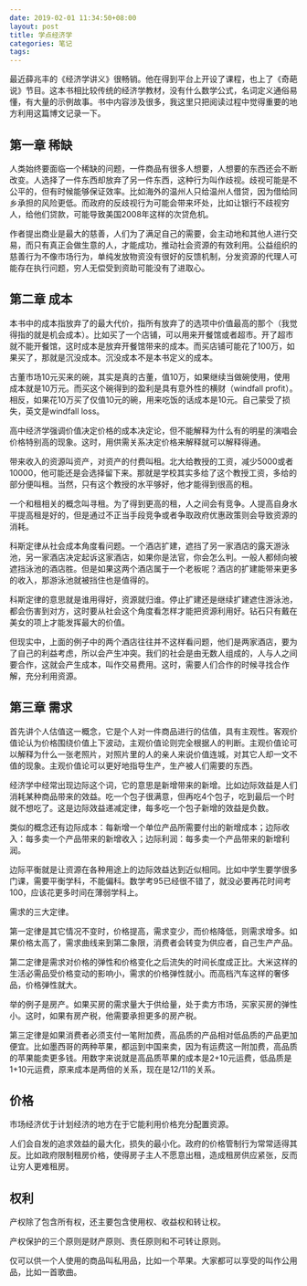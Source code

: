 ```yaml
---
date: 2019-02-01 11:34:50+08:00
layout: post
title: 学点经济学
categories: 笔记
tags: 
---
```


最近薛兆丰的《经济学讲义》很畅销。他在得到平台上开设了课程，也上了《奇葩说》节目。这本书相比较传统的经济学教材，没有什么数学公式，名词定义通俗易懂，有大量的示例故事。书中内容涉及很多，我这里只把阅读过程中觉得重要的地方利用这篇博文记录一下。

## 第一章 稀缺

人类始终要面临一个稀缺的问题，一件商品有很多人想要，人想要的东西还会不断改变。人选择了一件东西却放弃了另一件东西，这种行为叫作歧视。歧视可能是不公平的，但有时候能够保证效率。比如海外的温州人只给温州人借贷，因为借给同乡承担的风险更低。而政府的反歧视行为可能会带来坏处，比如让银行不歧视穷人，给他们贷款，可能导致美国2008年这样的次贷危机。

作者提出商业是最大的慈善，人们为了满足自己的需要，会主动地和其他人进行交易，而只有真正会做生意的人，才能成功，推动社会资源的有效利用。公益组织的慈善行为不像市场行为，单纯发放物资没有很好的反馈机制，分发资源的代理人可能存在执行问题，穷人无偿受到资助可能没有了进取心。


## 第二章 成本

本书中的成本指放弃了的最大代价，指所有放弃了的选项中价值最高的那个（我觉得指的就是机会成本）。比如买了一个店铺，可以用来开餐馆或者超市。开了超市就不能开餐馆，这时成本是放弃开餐馆带来的成本。而买店铺可能花了100万，如果买了，那就是沉没成本。沉没成本不是本书定义的成本。

古董市场10元买来的碗，其实是真的古董，值10万，如果继续当做碗使用，使用成本就是10万元。而买这个碗得到的盈利是具有意外性的横财（windfall profit）。相反，如果花10万买了仅值10元的碗，用来吃饭的话成本是10元。自己蒙受了损失，英文是windfall loss。

高中经济学强调价值决定价格的成本决定论，但不能解释为什么有的明星的演唱会价格特别高的现象。这时，用供需关系决定价格来解释就可以解释得通。

带来收入的资源叫资产，对资产的付费叫租。北大给教授的工资，减少5000或者10000，他可能还是会选择留下来。那就是学校其实多给了这个教授工资，多给的部分便叫租。当然，只有这个教授的水平够好，他才能得到很高的租。

一个和租相关的概念叫寻租。为了得到更高的租，人之间会有竞争。人提高自身水平提高租是好的，但是通过不正当手段竞争或者争取政府优惠政策则会导致资源的消耗。

科斯定律从社会成本角度看问题。一个酒店扩建，遮挡了另一家酒店的露天游泳池，另一家酒店决定起诉这家酒店，如果你是法官，你会怎么判。一般人都倾向被遮挡泳池的酒店胜。但是如果这两个酒店属于一个老板呢？酒店的扩建能带来更多的收入，那游泳池就被挡住也是值得的。

科斯定律的意思就是谁用得好，资源就归谁。停止扩建还是继续扩建遮住游泳池，都会伤害到对方，这时要从社会这个角度看怎样才能把资源利用好。钻石只有戴在美女的项上才能发挥最大的价值。

但现实中，上面的例子中的两个酒店往往并不这样看问题，他们是两家酒店，要为了自己的利益考虑，所以会产生冲突。我们的社会是由无数人组成的，人与人之间要合作，这就会产生成本，叫作交易费用。这时，需要人们合作的时候寻找合作解，充分利用资源。

## 第三章 需求

首先讲个人估值这一概念，它是个人对一件商品进行的估值，具有主观性。客观价值论认为价格围绕价值上下波动，主观价值论则完全根据人的判断。主观价值论可以解释为什么一张老照片，对照片里的人的亲人来说价值连城，对其它人却一文不值的现象。主观价值论可以更好地指导生产，生产被人们需要的东西。

经济学中经常出现边际这个词，它的意思是新增带来的新增。比如边际效益是人们消耗某种商品带来的效益。吃一个包子很满意，但再吃4个包子，吃到最后一个时就不想吃了。这是边际效益递减定律，每多吃一个包子新增的效益是负数。

类似的概念还有边际成本：每新增一个单位产品所需要付出的新增成本；边际收入：每多卖一个产品带来的新增收入；边际利润：每多卖一个产品带来的新增利润。

边际平衡就是让资源在各种用途上的边际效益达到近似相同。比如中学生要学很多门课，需要平衡学科，不能偏科。数学考95已经很不错了，就没必要再花时间考100，应该花更多时间在薄弱学科上。

需求的三大定律。

第一定律是其它情况不变时，价格提高，需求变少，而价格降低，则需求增多。如果价格太高了，需求曲线来到第二象限，消费者会转变为供应者，自己生产产品。

第二定律是需求对价格的弹性和价格变化之后流失的时间长度成正比。大米这样的生活必需品受价格变动的影响小，需求的价格弹性就小。而高档汽车这样的奢侈品，价格弹性就大。

举的例子是房产。如果买房的需求量大于供给量，处于卖方市场，买家买房的弹性小。这时，如果有房产税，他需要承担更多的房产税。

第三定律是如果消费者必须支付一笔附加费，高品质的产品相对低品质的产品更加便宜。比如墨西哥的两种苹果，都运到中国来卖，因为有运费这一附加费，高品质的苹果能卖更多钱。用数字来说就是高品质苹果的成本是2+10元运费，低品质是1+10元运费，原来成本是两倍的关系，现在是12/11的关系。

## 价格

市场经济优于计划经济的地方在于它能利用价格充分配置资源。

人们会自发的追求效益的最大化，损失的最小化。政府的价格管制行为常常适得其反。比如政府限制租房价格，使得房子主人不愿意出租，造成租房供应紧张，反而让穷人更难租房。

## 权利

产权除了包含所有权，还主要包含使用权、收益权和转让权。

产权保护的三个原则是财产原则、责任原则和不可转让原则。

仅可以供一个人使用的商品叫私用品，比如一个苹果。大家都可以享受的叫作公用品，比如一首歌曲。
















